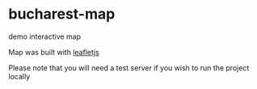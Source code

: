 # bucharest-map
demo interactive map

Map was built with [leafletjs](https://leafletjs.com/)

Please note that you will need a test server if you wish to run the project locally
